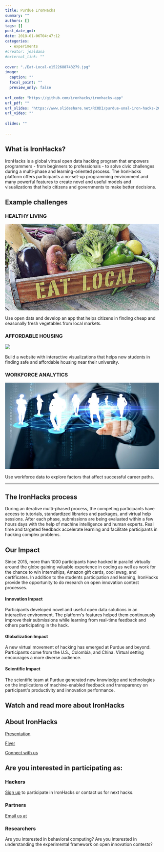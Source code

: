 ```yaml
---
title: Purdue IronHacks
summary: ""
authors: []
tags: []
post_date_gmt:
date: 2018-01-06T04:47:12
categories:
  - experiments
#creator: jealdana
#external_link: ""

cover: "./Eat-Local-e1522688743279.jpg"
image:
  caption: ""
  focal_point: ""
  preview_only: false

url_code: "https://github.com/ironhacks/ironhacks-app"
url_pdf: ""
url_slides: "https://www.slideshare.net/RCODI/purdue-unal-iron-hacks-2018-spring-award-ceremony"
url_video: ""

slides: ""

---
```


## What is IronHacks?

IronHacks is a global virtual open data hacking program that empowers programmers - from beginners to professionals - to solve civic challenges during a multi-phase and learning-oriented process.  The IronHacks platform offers participants a no-set-up programming environment and many powerful features to create novel and useful models and visualizations that help citizens and governments to make better decisions.

## Example challenges

### HEALTHY LIVING

![](./eat-local.jpg)

Use open data and develop an app that helps citizens in finding cheap and seasonally fresh vegetables from local markets.

### AFFORDABLE HOUSING

![](./Housing-e1522688782877.jpg)

Build a website with interactive visualizations that helps new students in finding safe and affordable housing near their university.

### WORKFORCE ANALYTICS

![](./14_1-2X1-e1522941729110.jpg)

Use workforce data to explore factors that affect successful career paths.

---

## The IronHacks process

During an iterative multi-phased process, the competing participants have access to tutorials, standardized libraries and packages, and virtual help sessions. After each phase, submissions are being evaluated within a few hours days with the help of machine intelligence and human experts. Real time and targeted feedback accelerate learning and facilitate participants in hacking complex problems.

## Our Impact

Since 2015, more than 1000 participants have hacked in parallel virtually around the globe gaining valuable experience in coding as well as work for the chance to win internships, Amazon gift cards, cool swag, and certificates. In addition to the students participation and learning, IronHacks provide the opportunity to do research on open innovation contest processes.

#### Innovation Impact

Participants developed novel and useful open data solutions in an interactive environment. The platform's features helped them continuously improve their submissions while learning from real-time feedback and others participating in the hack.

#### Globalization Impact

A new virtual movement of hacking has emerged at Purdue and beyond. Participants come from the U.S., Colombia, and China. Virtual setting encourages a more diverse audience.

#### Scientific Impact

The scientific team at Purdue generated new knowledge and technologies on the implications of machine-enabled feedback and transparency on participant's productivity and innovation performance.

## Watch and read more about IronHacks

## About IronHacks

[Presentation](https://www.slideshare.net/RCODI/purdue-unal-iron-hacks-2018-spring-award-ceremony)

[Flyer](https://rcodi.org/wp-content/uploads/2018/04/Final-general-flyer_2018_v.01.png)

[Connect with us](https://www.facebook.com/OpenDigitalPurdue/)

## Are you interested in participating as:

### Hackers

[Sign up](http://www.ironhacks.com) to participate in IronHacks or contact us for next hacks.

### Partners

[Email us at](mailto:sbrunswi@purdue.edu)

### Researchers

Are you interested in behavioral computing? Are you interested in understanding the experimental framework on open innovation contests?
